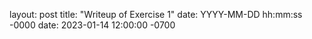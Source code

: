 layout: post
title: "Writeup of Exercise 1"
date: YYYY-MM-DD hh:mm:ss -0000
date: 2023-01-14 12:00:00 -0700